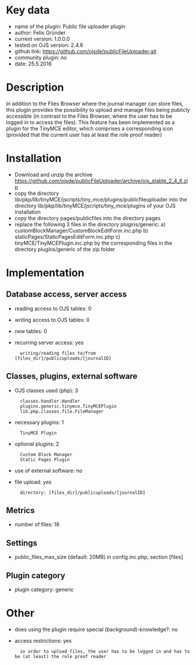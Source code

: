 Key data
============

- name of the plugin: Public file uploader plugin
- author: Felix Gründer
- current version: 1.0.0.0
- tested on OJS version: 2.4.6
- github link: https://github.com/ojsde/publicFileUploader.git
- community plugin: no
- date: 25.5.2016

Description
============

In addition to the Files Browser where the journal manager can store files, this plugin provides the possibility to upload and manage files being publicly accessible (in contrast to the Files Browser, where the user has to be logged in to access the files).
This feature has been implemented as a plugin for the TinyMCE editor, which comprises a corresponding icon (provided that the current user has at least the role proof reader)

Installation
============

- Download and unzip the archive https://github.com/ojsde/publicFileUploader/archive/ojs_stable_2_4_6.zip
- copy the directory lib/pkp/lib/tinyMCE/jscripts/tiny_mce/plugins/publicfileuploader into the directory lib/pkp/lib/tinyMCE/jscripts/tiny_mce/plugins of your OJS installation
- copy the directory pages/publicfiles into the directory pages
- replace the following 3 files in the directory plugins/generic:
	a)  customBlockManager/CustomBlockEditForm.inc.php
	b)	staticPages/StaticPagesEditForm.inc.php
	c)	tinyMCE/TinyMCEPlugin.inc.php
	by the corresponding files in the directory plugins/generic of the zip folder

 
Implementation
================

Database access, server access
-----------------------------
- reading access to OJS tables: 0

- writing access to OJS tables: 0

- new tables: 0
- recurring server access: yes

		writing/reading files to/from [files_dir]/publicuploads/[journalID]
 
Classes, plugins, external software
-----------------------
- OJS classes used (php): 3
	
		classes.handler.Handler
		plugins.generic.tinymce.TinyMCEPlugin
		lib.pkp.classes.file.FileManager

- necessary plugins: 1

		TinyMCE Plugin
		
- optional plugins: 2
		
		Custom Block Manager
		Static Pages Plugin
		
- use of external software: no
	
- file upload: yes

		directory: [files_dir]/publicuploads/[journalID]
 
Metrics
--------
- number of files: 18

Settings
--------
- public_files_max_size (default: 20MB) in config.inc.php, section [files]

Plugin category
----------
- plugin category: generic

Other
=============
- does using the plugin require special (background)-knowledge?: no
- access restrictions: yes

		in order to upload files, the user has to be logged in and has to be (at least) the role proof reader


